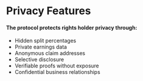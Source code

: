 # Privacy Features

#### The protocol protects rights holder privacy through:

* Hidden split percentages
* Private earnings data
* Anonymous claim addresses
* Selective disclosure
* Verifiable proofs without exposure
* Confidential business relationships
